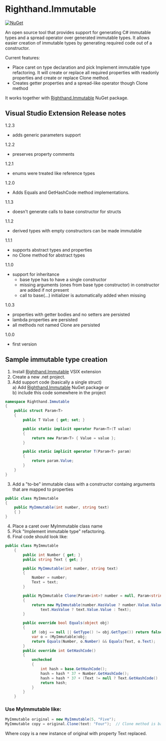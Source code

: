 # Righthand.Immutable

[![NuGet](https://img.shields.io/nuget/v/Righthand.Immutable.svg)](https://www.nuget.org/packages/Righthand.Immutable)

An open source tool that provides support for generating C# immutable types and a spread operator over generated immutable types. It allows easier creation of immutable types by generating required code out of a constructor.

Current features:

* Place caret on type declaration and pick Implement immutable type refactoring. It will create or replace all required properties with readonly properties and create or replace Clone method. 
* Creates getter properties and a spread-like operator though Clone method

It works together with [Righthand.Immutable](https://www.nuget.org/packages/Righthand.Immutable) NuGet package.

## Visual Studio Extension Release notes
1.2.3

* adds generic parameters support

1.2.2

* preserves property comments

1.2.1 
* enums were treated like reference types

1.2.0

* Adds Equals and GetHashCode method implementations.

1.1.3

* doesn't generate calls to base constructor for structs

1.1.2

- derived types with empty constructors can be made immutable

1.1.1
- supports abstract types and properties
- no Clone method for abstract types

1.1.0
- support for inheritance
    - base type has to have a single constructor
    - missing arguments (ones from base type constructor) in constructor are added if not present
    - call to base(...) initializer is automatically added when missing

1.0.3
- properties with getter bodies and no setters are persisted
- lambda properties are persisted
- all methods not named Clone are persisted

1.0.0
- first version

## Sample immutable type creation

1. Install [Righthand.Immutable](https://marketplace.visualstudio.com/items?itemName=MihaMarkic.RighthandImmutable) VSIX extension
1. Create a new .net project.  
2. Add support code (basically a single struct)  
a) Add [Righthand.Immutable](https://www.nuget.org/packages/Righthand.Immutable) NuGet package or  
b) include this code somewhere in the project
```csharp
namespace Righthand.Immutable
{
    public struct Param<T>
    {
        public T Value { get; set; }

        public static implicit operator Param<T>(T value)
        {
            return new Param<T> { Value = value };
        }

        public static implicit operator T(Param<T> param)
        {
            return param.Value;
        }
    }
}
```
3. Add a "to-be" immutable class with a constructor containg arguments that are mapped to properties
```csharp
public class MyImmutable
{
    public MyImmutable(int number, string text)
    { }
}
```
4. Place a caret over MyImmutable class name
5. Pick "Implement immutable type" refactoring.
6. Final code should look like:
```csharp
public class MyImmutable
    {
        public int Number { get; }
        public string Text { get; }

        public MyImmutable(int number, string text)
        {
            Number = number;
            Text = text;
        }

        public MyImmutable Clone(Param<int>? number = null, Param<string>? text = null)
        {
            return new MyImmutable(number.HasValue ? number.Value.Value : Number,
                text.HasValue ? text.Value.Value : Text);
        }

        public override bool Equals(object obj)
        {
            if (obj == null || GetType() != obj.GetType()) return false;
            var o = (MyImmutable)obj;
            return Equals(Number, o.Number) && Equals(Text, o.Text);
        }
        public override int GetHashCode()
        {
            unchecked
            {
                int hash = base.GetHashCode();
                hash = hash * 37 + Number.GetHashCode();
                hash = hash * 37 + (Text != null ? Text.GetHashCode() : 0);
                return hash;
            }
        }       
    }
```

### Use MyImmutable like:
```csharp
MyImmutable original = new MyImmutable(5, "Five");
MyImmutable copy = original.Clone(text: "Four");  // Clone method is basically a spread operator over MyImmutable
```
Where copy is a new instance of original with property Text replaced.
